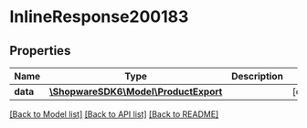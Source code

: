 # InlineResponse200183

## Properties
Name | Type | Description | Notes
------------ | ------------- | ------------- | -------------
**data** | [**\ShopwareSDK6\Model\ProductExport**](ProductExport.md) |  | [optional] 

[[Back to Model list]](../../README.md#documentation-for-models) [[Back to API list]](../../README.md#documentation-for-api-endpoints) [[Back to README]](../../README.md)

